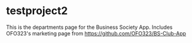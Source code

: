 # testproject2

This is the departments page for the Business Society App.
Includes OFO323's marketing page from https://github.com/OFO323/BS-Club-App
